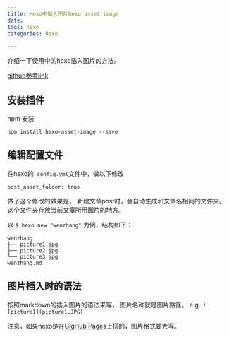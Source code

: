 ```yaml
---
title: Hexo中插入图片hexo asset image
date: 
tags: hexo
categories: hexo

---
```



介绍一下使用中的hexo插入图片的方法。

[github参考link](https://github.com/CodeFalling/hexo-asset-image)

## 安装插件
npm 安装
 ```
 npm install hexo-asset-image --save
 ```
 
## 编辑配置文件
在hexo的`_config.yml`文件中，做以下修改
```
post_asset_folder: true
```
做了这个修改的效果是，
新建文章post时，会自动生成和文章名相同的文件夹。
这个文件夹存放当前文章所用图片的地方。

以 `$ hexo new "wenzhang"` 为例，结构如下：

```
wenzhang
├── picture1.jpg
├── picture2.jpg
└── picture3.jpg
wenzhang.md
```

## 图片插入时的语法

按照markdown的插入图片的语法来写，
图片名称就是图片路径。
e.g.
`！[picture1](picture1.JPG)`

注意，如果hexo是在[GigHub Pages](https://pages.github.com/)上搭的，图片格式要大写。


